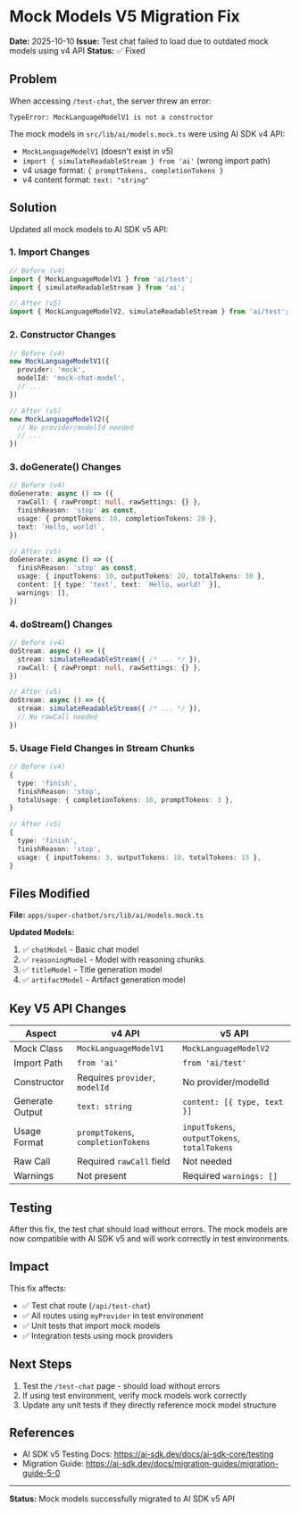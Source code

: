 # Mock Models V5 Migration Fix

**Date:** 2025-10-10
**Issue:** Test chat failed to load due to outdated mock models using v4 API
**Status:** ✅ Fixed

## Problem

When accessing `/test-chat`, the server threw an error:
```
TypeError: MockLanguageModelV1 is not a constructor
```

The mock models in `src/lib/ai/models.mock.ts` were using AI SDK v4 API:
- `MockLanguageModelV1` (doesn't exist in v5)
- `import { simulateReadableStream } from 'ai'` (wrong import path)
- v4 usage format: `{ promptTokens, completionTokens }`
- v4 content format: `text: "string"`

## Solution

Updated all mock models to AI SDK v5 API:

### 1. Import Changes
```typescript
// Before (v4)
import { MockLanguageModelV1 } from 'ai/test';
import { simulateReadableStream } from 'ai';

// After (v5)
import { MockLanguageModelV2, simulateReadableStream } from 'ai/test';
```

### 2. Constructor Changes
```typescript
// Before (v4)
new MockLanguageModelV1({
  provider: 'mock',
  modelId: 'mock-chat-model',
  // ...
})

// After (v5)
new MockLanguageModelV2({
  // No provider/modelId needed
  // ...
})
```

### 3. doGenerate() Changes
```typescript
// Before (v4)
doGenerate: async () => ({
  rawCall: { rawPrompt: null, rawSettings: {} },
  finishReason: 'stop' as const,
  usage: { promptTokens: 10, completionTokens: 20 },
  text: `Hello, world!`,
})

// After (v5)
doGenerate: async () => ({
  finishReason: 'stop' as const,
  usage: { inputTokens: 10, outputTokens: 20, totalTokens: 30 },
  content: [{ type: 'text', text: `Hello, world!` }],
  warnings: [],
})
```

### 4. doStream() Changes
```typescript
// Before (v4)
doStream: async () => ({
  stream: simulateReadableStream({ /* ... */ }),
  rawCall: { rawPrompt: null, rawSettings: {} },
})

// After (v5)
doStream: async () => ({
  stream: simulateReadableStream({ /* ... */ }),
  // No rawCall needed
})
```

### 5. Usage Field Changes in Stream Chunks
```typescript
// Before (v4)
{
  type: 'finish',
  finishReason: 'stop',
  totalUsage: { completionTokens: 10, promptTokens: 3 },
}

// After (v5)
{
  type: 'finish',
  finishReason: 'stop',
  usage: { inputTokens: 3, outputTokens: 10, totalTokens: 13 },
}
```

## Files Modified

**File:** `apps/super-chatbot/src/lib/ai/models.mock.ts`

**Updated Models:**
1. ✅ `chatModel` - Basic chat model
2. ✅ `reasoningModel` - Model with reasoning chunks
3. ✅ `titleModel` - Title generation model
4. ✅ `artifactModel` - Artifact generation model

## Key V5 API Changes

| Aspect | v4 API | v5 API |
|--------|--------|--------|
| Mock Class | `MockLanguageModelV1` | `MockLanguageModelV2` |
| Import Path | `from 'ai'` | `from 'ai/test'` |
| Constructor | Requires `provider`, `modelId` | No provider/modelId |
| Generate Output | `text: string` | `content: [{ type, text }]` |
| Usage Format | `promptTokens`, `completionTokens` | `inputTokens`, `outputTokens`, `totalTokens` |
| Raw Call | Required `rawCall` field | Not needed |
| Warnings | Not present | Required `warnings: []` |

## Testing

After this fix, the test chat should load without errors. The mock models are now compatible with AI SDK v5 and will work correctly in test environments.

## Impact

This fix affects:
- ✅ Test chat route (`/api/test-chat`)
- ✅ All routes using `myProvider` in test environment
- ✅ Unit tests that import mock models
- ✅ Integration tests using mock providers

## Next Steps

1. Test the `/test-chat` page - should load without errors
2. If using test environment, verify mock models work correctly
3. Update any unit tests if they directly reference mock model structure

## References

- AI SDK v5 Testing Docs: https://ai-sdk.dev/docs/ai-sdk-core/testing
- Migration Guide: https://ai-sdk.dev/docs/migration-guides/migration-guide-5-0

---

**Status:** Mock models successfully migrated to AI SDK v5 API
